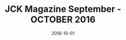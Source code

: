 ---
title: JCK Magazine September - OCTOBER 2016
date: 2016-10-01
summary: |
  JCK . Jewelers Circular Keystone . highlights Assael pieces that "Rock." Featuring the Assael Forever Diamond Hoop Earrings and a very versatile South Sea Cultured Pearl and Pave Diamond Link Necklace. ​​
featured_image: 2016-10-01.jpg
---